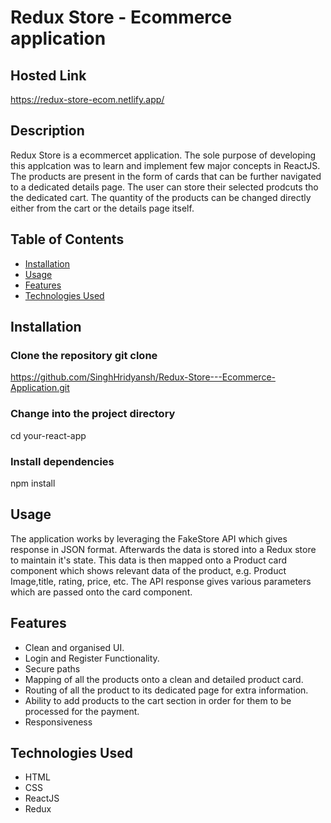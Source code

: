 # Redux Store - Ecommerce application

## Hosted Link

https://redux-store-ecom.netlify.app/

## Description

Redux Store is a ecommercet application. The sole purpose of developing this applcation was to learn and implement few major concepts in ReactJS. The products are present in the form of cards that can be further navigated to a dedicated details page. The user can store their selected prodcuts tho the dedicated cart. The quantity of the products can be changed directly either from the cart or the details page itself.

## Table of Contents

- [Installation](#installation)
- [Usage](#usage)
- [Features](#features)
- [Technologies Used](#technologies-used)

## Installation

### Clone the repository git clone

https://github.com/SinghHridyansh/Redux-Store---Ecommerce-Application.git

### Change into the project directory

cd your-react-app

### Install dependencies

npm install

## Usage

The application works by leveraging the FakeStore API which gives response in JSON format. Afterwards the data is stored into a Redux store to maintain it's state. This data is then mapped onto a Product card component which shows relevant data of the product, e.g. Product Image,title, rating, price, etc.
The API response gives various parameters which are passed onto the card component.

## Features

- Clean and organised UI.
- Login and Register Functionality.
- Secure paths
- Mapping of all the products onto a clean and detailed product card.
- Routing of all the product to its dedicated page for extra information.
- Ability to add products to the cart section in order for them to be processed for the payment.
- Responsiveness

## Technologies Used

- HTML
- CSS
- ReactJS
- Redux
